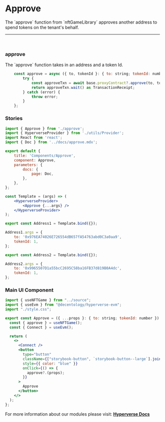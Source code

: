 # Approve

<p> The `approve` function from `nftGameLibrary` approves another address to spend tokens on the tenant's behalf. </p>

---

<br>

### approve

<p> The `approve` function takes in an address and a token Id. </p>

```jsx
	const approve = async ({ to, tokenId }: { to: string; tokenId: number }) => {
		try {
			const approveTxn = await base.proxyContract?.approve(to, tokenId);
			return approveTxn.wait() as TransactionReceipt;
		} catch (error) {
			throw error;
		}
	};
```

### Stories

```jsx
import { Approve } from './approve';
import { HyperverseProvider } from './utils/Provider';
import React from 'react';
import { Doc } from '../docs/approve.mdx';

export default {
	title: 'Components/Approve',
	component: Approve,
	parameters: {
		docs: {
			page: Doc,
		},
	},
};

const Template = (args) => (
	<HyperverseProvider>
		<Approve {...args} />
	</HyperverseProvider>
);

export const Address1 = Template.bind({});

Address1.args = {
	to: '0x976EA74026E726554dB657fA54763abd0C3a0aa9',
	tokenId: 1,
};

export const Address2 = Template.bind({});

Address2.args = {
	to: '0x9965507D1a55bcC2695C58ba16FB37d819B0A4dc',
	tokenId: 1,
};

```

### Main UI Component

```jsx
import { useNFTGame } from "../source";
import { useEvm } from "@decentology/hyperverse-evm";
import "./style.css";

export const Approve = ({ ...props }: { to: string; tokenId: number }) => {
  const { approve } = useNFTGame();
  const { Connect } = useEvm();

  return (
    <>
      <Connect />
      <button
        type="button"
        className={["storybook-button", `storybook-button--large`].join(" ")}
        style={{ color: "blue" }}
        onClick={() => {
          approve?.(props);
        }}
      >
        Approve
      </button>
    </>
  );
};

```

For more information about our modules please visit: [**Hyperverse Docs**](docs.hyperverse.dev)
